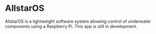 # AllstarOS
AllstarOS is a lightweight software system allowing control of underwater components using a Raspberry Pi.
This app is still in development.
